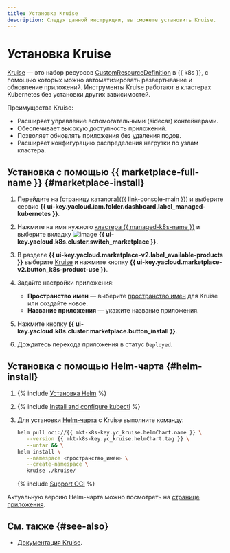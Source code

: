 ```yaml
---
title: Установка Kruise
description: Следуя данной инструкции, вы сможете установить Kruise.
---
```


# Установка Kruise


[Kruise](https://openkruise.io/) — это набор ресурсов [CustomResourceDefinition](https://kubernetes.io/docs/tasks/extend-kubernetes/custom-resources/custom-resource-definitions/) в {{ k8s }}, с помощью которых можно автоматизировать развертывание и обновление приложений. Инструменты Kruise работают в кластерах Kubernetes без установки других зависимостей.

Преимущества Kruise:

* Расширяет управление вспомогательными (sidecar) контейнерами.
* Обеспечивает высокую доступность приложений.
* Позволяет обновлять приложения без удаления подов.
* Расширяет конфигурацию распределения нагрузки по узлам кластера.

## Установка с помощью {{ marketplace-full-name }} {#marketplace-install}

1. Перейдите на [страницу каталога]({{ link-console-main }}) и выберите сервис **{{ ui-key.yacloud.iam.folder.dashboard.label_managed-kubernetes }}**.
1. Нажмите на имя нужного [кластера {{ managed-k8s-name }}](../../concepts/index.md#kubernetes-cluster) и выберите вкладку ![image](../../../_assets/console-icons/shopping-cart.svg) **{{ ui-key.yacloud.k8s.cluster.switch_marketplace }}**.
1. В разделе **{{ ui-key.yacloud.marketplace-v2.label_available-products }}** выберите [Kruise](/marketplace/products/yc/kruise) и нажмите кнопку **{{ ui-key.yacloud.marketplace-v2.button_k8s-product-use }}**.
1. Задайте настройки приложения:

   * **Пространство имен** — выберите [пространство имен](../../concepts/index.md#namespace) для Kruise или создайте новое.
   * **Название приложения** — укажите название приложения.

1. Нажмите кнопку **{{ ui-key.yacloud.k8s.cluster.marketplace.button_install }}**.
1. Дождитесь перехода приложения в статус `Deployed`.

## Установка с помощью Helm-чарта {#helm-install}

1. {% include [Установка Helm](../../../_includes/managed-kubernetes/helm-install.md) %}
1. {% include [Install and configure kubectl](../../../_includes/managed-kubernetes/kubectl-install.md) %}
1. Для установки [Helm-чарта](https://helm.sh/docs/topics/charts/) с Kruise выполните команду:

   ```bash
   helm pull oci://{{ mkt-k8s-key.yc_kruise.helmChart.name }} \
      --version {{ mkt-k8s-key.yc_kruise.helmChart.tag }} \
      --untar && \
   helm install \
      --namespace <пространство_имен> \
      --create-namespace \
      kruise ./kruise/
   ```

   {% include [Support OCI](../../../_includes/managed-kubernetes/note-helm-experimental-oci.md) %}

Актуальную версию Helm-чарта можно посмотреть на [странице приложения](/marketplace/products/yc/kruise#docker-images).

## См. также {#see-also}

* [Документация Kruise](https://openkruise.io/docs/).
